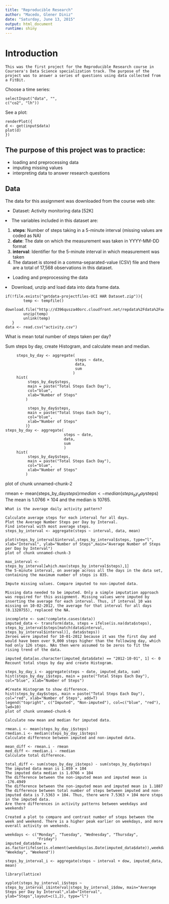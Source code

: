 ```yaml
---
title: "Reproducible Research"
author: "Macedo, Glener Diniz"
date: "Saturday, June 13, 2015"
output: html_document
runtime: shiny
---
```


# Introduction

```
This was the first project for the Reproducible Research course in Coursera's Data Science specialization track. The purpose of the project was to answer a series of questions using data collected from a FitBit.
```

Choose a time series:
```{r echo = FALSE}
selectInput("data", "",
c("co2", "lh"))
```
See a plot:
```{r echo = FALSE}
renderPlot({
d <- get(input$data)
plot(d)
})
```

## The purpose of this project was to practice:

* loading and preprocessing data
* imputing missing values
* interpreting data to answer research questions

## Data
The data for this assignment was downloaded from the course web site:

* Dataset: Activity monitoring data [52K]
<li> The variables included in this dataset are:</li>
<ol>
   <li><b>steps</b>:</b> Number of steps taking in a 5-minute interval (missing values are coded as NA)</li>
   <li><b>date</b>: The date on which the measurement was taken in YYYY-MM-DD format</li>
   <li><b>interval</b>: Identifier for the 5-minute interval in which measurement was taken</li>
   <li>The dataset is stored in a comma-separated-value (CSV) file and there are a total of 17,568 observations in this dataset.</li>
</ol>


* Loading and preprocessing the data
<li> Download, unzip and load data into data frame data.</li>

```
if(!file.exists("getdata-projectfiles-UCI HAR Dataset.zip")){
        temp <- tempfile()
        download.file("http://d396qusza40orc.cloudfront.net/repdata%2Fdata%2Factivity.zip",temp)
        unzip(temp)
        unlink(temp)
   }
data <- read.csv("activity.csv")
```
What is mean total number of steps taken per day?

Sum steps by day, create Histogram, and calculate mean and median.
```
     steps_by_day <- aggregate(
                               steps ~ date, 
                               data, 
                               sum
                              )
     hist(
          steps_by_day$steps,
          main = paste("Total Steps Each Day"),
          col="blue", 
          xlab="Number of Steps"
         )
```
```{r hist(
          steps_by_day$steps,
          main = paste("Total Steps Each Day"),
          col="blue", 
          xlab="Number of Steps"
         )}
steps_by_day <- aggregate(
                          steps ~ date, 
                          data, 
                          sum
                          )
     hist(
          steps_by_day$steps,
          main = paste("Total Steps Each Day"),
          col="blue", 
          xlab="Number of Steps"
         )
```

plot of chunk unnamed-chunk-2

rmean <- mean(steps_by_day$steps)
rmedian <- median(steps_by_day$steps)
The mean is 1.0766 × 104 and the median is 10765.
```
What is the average daily activity pattern?

Calculate average steps for each interval for all days.
Plot the Average Number Steps per Day by Interval.
Find interval with most average steps.
steps_by_interval <- aggregate(steps ~ interval, data, mean)

plot(steps_by_interval$interval,steps_by_interval$steps, type="l", xlab="Interval", ylab="Number of Steps",main="Average Number of Steps per Day by Interval")
plot of chunk unnamed-chunk-3

max_interval <- steps_by_interval[which.max(steps_by_interval$steps),1]
The 5-minute interval, on average across all the days in the data set, containing the maximum number of steps is 835.

Impute missing values. Compare imputed to non-imputed data.

Missing data needed to be imputed. Only a simple imputation approach was required for this assignment. Missing values were imputed by inserting the average for each interval. Thus, if interval 10 was missing on 10-02-2012, the average for that interval for all days (0.1320755), replaced the NA.

incomplete <- sum(!complete.cases(data))
imputed_data <- transform(data, steps = ifelse(is.na(data$steps), steps_by_interval$steps[match(data$interval, steps_by_interval$interval)], data$steps))
Zeroes were imputed for 10-01-2012 because it was the first day and would have been over 9,000 steps higher than the following day, which had only 126 steps. NAs then were assumed to be zeros to fit the rising trend of the data.

imputed_data[as.character(imputed_data$date) == "2012-10-01", 1] <- 0
Recount total steps by day and create Histogram.

steps_by_day_i <- aggregate(steps ~ date, imputed_data, sum)
hist(steps_by_day_i$steps, main = paste("Total Steps Each Day"), col="blue", xlab="Number of Steps")

#Create Histogram to show difference. 
hist(steps_by_day$steps, main = paste("Total Steps Each Day"), col="red", xlab="Number of Steps", add=T)
legend("topright", c("Imputed", "Non-imputed"), col=c("blue", "red"), lwd=10)
plot of chunk unnamed-chunk-6

Calculate new mean and median for imputed data.

rmean.i <- mean(steps_by_day_i$steps)
rmedian.i <- median(steps_by_day_i$steps)
Calculate difference between imputed and non-imputed data.

mean_diff <- rmean.i - rmean
med_diff <- rmedian.i - rmedian
Calculate total difference.

total_diff <- sum(steps_by_day_i$steps) - sum(steps_by_day$steps)
The imputed data mean is 1.059 × 104
The imputed data median is 1.0766 × 104
The difference between the non-imputed mean and imputed mean is -176.4949
The difference between the non-imputed mean and imputed mean is 1.1887
The difference between total number of steps between imputed and non-imputed data is 7.5363 × 104. Thus, there were 7.5363 × 104 more steps in the imputed data.
Are there differences in activity patterns between weekdays and weekends?

Created a plot to compare and contrast number of steps between the week and weekend. There is a higher peak earlier on weekdays, and more overall activity on weekends.

weekdays <- c("Monday", "Tuesday", "Wednesday", "Thursday", 
              "Friday")
imputed_data$dow = as.factor(ifelse(is.element(weekdays(as.Date(imputed_data$date)),weekdays), "Weekday", "Weekend"))

steps_by_interval_i <- aggregate(steps ~ interval + dow, imputed_data, mean)

library(lattice)

xyplot(steps_by_interval_i$steps ~ steps_by_interval_i$interval|steps_by_interval_i$dow, main="Average Steps per Day by Interval",xlab="Interval", ylab="Steps",layout=c(1,2), type="l")
